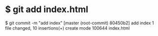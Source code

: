 # $ git add index.html

$ git commit -m "add index"
[master (root-commit) 80450b2] add index
 1 file changed, 10 insertions(+)
 create mode 100644 index.html
